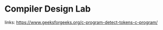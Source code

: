 # Compiler Design Lab #
 
links: https://www.geeksforgeeks.org/c-program-detect-tokens-c-program/


